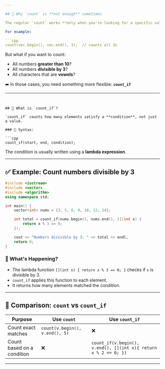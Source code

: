 ```yaml
---

## 🔹 Why `count` is **not enough** sometimes

The regular `count` works **only when you're looking for a specific value**.

For example:

```cpp
count(vec.begin(), vec.end(), 3);  // counts all 3s
```

But what if you want to count:

* All numbers **greater than 10**?
* All numbers **divisible by 3**?
* All characters that are **vowels**?

➡️ In those cases, you need something more flexible: **`count_if`**

---
```


## 🔹 What is `count_if`?

`count_if` counts how many elements satisfy a **condition**, not just a value.

### 🔧 Syntax:

```cpp
count_if(start, end, condition);
```

The condition is usually written using a **lambda expression**.

---

## ✅ Example: Count numbers divisible by 3

```cpp
#include <iostream>
#include <vector>
#include <algorithm>
using namespace std;

int main() {
    vector<int> nums = {3, 5, 6, 9, 10, 12, 14};

    int total = count_if(nums.begin(), nums.end(), [](int x) {
        return x % 3 == 0;
    });

    cout << "Numbers divisible by 3: " << total << endl;
    return 0;
}
```

### 🧠 What's Happening?

* The lambda function `[](int x) { return x % 3 == 0; }` checks if `x` is divisible by 3.
* `count_if` applies this function to each element.
* It returns how many elements matched the condition.

---

## 🤔 Comparison: `count` vs `count_if`

| Purpose                    | Use `count`                    | Use `count_if`                                                  |
| -------------------------- | ------------------------------ | --------------------------------------------------------------- |
| Count exact matches        | `count(v.begin(), v.end(), 5)` | ❌                                                               |
| Count based on a condition | ❌                              | `count_if(v.begin(), v.end(), [](int x){ return x % 2 == 0; })` |

---

